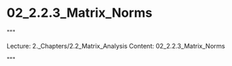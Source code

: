# 02_2.2.3_Matrix_Norms

"""

Lecture: 2._Chapters/2.2_Matrix_Analysis
Content: 02_2.2.3_Matrix_Norms

"""

